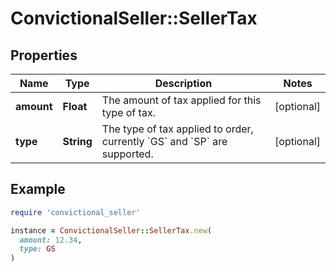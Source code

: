 # ConvictionalSeller::SellerTax

## Properties

| Name | Type | Description | Notes |
| ---- | ---- | ----------- | ----- |
| **amount** | **Float** | The amount of tax applied for this type of tax. | [optional] |
| **type** | **String** | The type of tax applied to order, currently &#x60;GS&#x60; and &#x60;SP&#x60; are supported. | [optional] |

## Example

```ruby
require 'convictional_seller'

instance = ConvictionalSeller::SellerTax.new(
  amount: 12.34,
  type: GS
)
```

